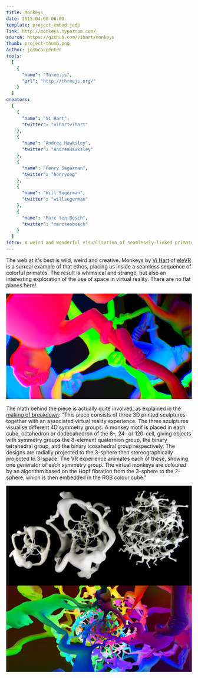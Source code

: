 ```yaml
---
title: Monkeys
date: 2015-04-08 06:00
template: project-embed.jade
link: http://monkeys.hypernom.com/
source: https://github.com/vihart/monkeys
thumb: project-thumb.png
author: joshcarpenter
tools:
  [
    {
      "name": "Three.js",
      "url": "http://threejs.org/"
    }
  ]
creators:
  [
    {
      "name": "Vi Hart",
      "twitter": "vihartvihart"
    },
    {
      "name": "Andrea Hawksley",
      "twitter": "AndreaHawksley"
    },
    {
      "name": "Henry Segerman",
      "twitter": "henryseg"
    },
    {
      "name": "Will Segerman",
      "twitter": "willsegerman"
    },
    {
      "name": "Marc ten Bosch",
      "twitter": "marctenbosch"
    }
  ]
intro: A weird and wonderful visualization of seamlessly-linked primates.
---
```


<p class="intro h2">The web at it's best is wild, weird and creative. Monkeys by <a href="https://twitter.com/vihartvihart" target="_blank">Vi Hart</a> of <a href="http://elevr.com/" target="_blank">eleVR</a> is a surreal example of that ethos, placing us inside a seamless sequence of colorful primates. The result is whimsical and strange, but also an interesting exploration of the use of space in virtual reality. There are no flat planes here!</p>

![Screen capture of Monkeys](project-splash.jpg)

<p>The math behind the piece is actually quite involved, as explained in the <a href="http://gallery.bridgesmathart.org/exhibitions/2015-bridges-conference/monkeys">making of breakdown</a>: "This piece consists of three 3D printed sculptures together with an associated virtual reality experience. The three sculptures visualise different 4D symmetry groups. A monkey motif is placed in each cube, octahedron or dodecahedron of the 8-, 24- or 120-cell, giving objects with symmetry groups the 8-element quaternion group, the binary tetrahedral group, and the binary icosahedral group respectively. The designs are radially projected to the 3-sphere then stereographically projected to 3-space. The VR experience animates each of these, showing one generator of each symmetry group. The virtual monkeys are coloured by an algorithm based on the Hopf fibration from the 3-sphere to the 2-sphere, which is then embedded in the RGB colour cube."</p>

![Screen capture of Monkeys](monkeys-2.jpg)
